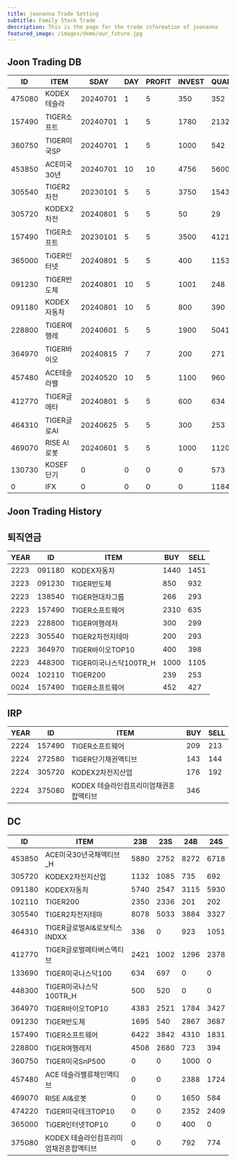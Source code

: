 ```yaml
---
title: joonanna Trade Setting
subtitle: Family Stock Trade
description: This is the page for the trade information of joonanna
featured_image: /images/demo/our_future.jpg
---
```


## Joon Trading DB

|ID|ITEM |SDAY|DAY|PROFIT|INVEST|QUANTITY|BUY|SELL|
|--|-----|--|--|--|--|--|--|--|
|475080|KODEX테슬라|20240701|1|5|350|352|0|0|
|157490|TIGER소프트|20240701|1|5|1780|2132|982|1062|
|360750|TIGER미국SP|20240701|1|5|1000|542|0|0|
|453850|ACE미국30년|20240701|10|10|4756|5600|9396|9470|
|305540|TIGER2차전|20230101|5|5|3750|1543|8212|8360|
|305720|KODEX2차전|20240801|5|5|50|29|1817|1777|
|157490|TIGER소프트|20230101|5|5|3500|4121|7232|5673|
|365000|TiGER인터넷|20240801|5|5|400|1153|0|0|
|091230|TIGER반도체|20240801|10|5|1001|248|3762|4227|
|091180|KODEX자동차|20240801|10|5|800|390|8055|8477|
|228800|TIGER여행레|20240601|5|5|1900|5041|3331|3074|
|364970|TIGER바이오|20240815|7|7|200|271|6097|5946|
|457480|ACE테슬라밸|20240520|10|5|1100|960|1386|1724|
|412770|TIGER글메타|20240801|5|5|600|634|3217|3380|
|464310|TIGER글로AI|20240625|5|5|300|253|959|1051|
|469070|RISE AI로봇|20240601|5|5|1000|1120|650|584|
|130730|KOSEF단기|0|0|0|0|573|0|0|
|0|IFX|0|0|0|0|1184|0|0|

## Joon Trading History
## 퇴직연금
|YEAR|ID|ITEM |BUY|SELL|
|----|--|-----|---|----|
|2223|091180|KODEX자동차|1440|1451|
|2223|091230|TIGER반도체|850|932|
|2223|138540|TIGER현대차그룹|266|293|
|2223|157490|TIGER소프트웨어|2310|635|
|2223|228800|TIGER여행레저|300|299|
|2223|305540|TIGER2차전지테마|200|293|
|2223|364970|TIGER바이오TOP10|400|398|
|2223|448300|TIGER미국나스닥100TR_H|1000|1105|
|0024|102110|TIGER200|239|253| 
|0024|157490|TIGER소프트웨어|452|427|

## IRP
|YEAR|ID|ITEM |BUY|SELL|
|----|--|-----|---|----|
|2224|157490|TIGER소프트웨어|209|213|
|2224|272580|TIGER단기채권액티브|143|144| 
|2224|305720|KODEX2차전지산업|176|192|
|2224|375080|KODEX 테슬라인컴프리미엄채권혼합액티브|346||

## DC
|ID|ITEM |23B|23S|24B|24S|
|--|-----|---|----|---|----|
|453850|ACE미국30년국채액티브_H|5880|2752|8272|6718|
|305720|KODEX2차전지산업|1132|1085|735|692|
|091180|KODEX자동차|5740|2547|3115|5930|
|102110|TIGER200|2350|2336|201|202| 
|305540|TIGER2차전지테마|8078|5033|3884|3327|
|464310|TIGER글로벌AI&로보틱스INDXX|336| 0|923|1051|
|412770|TIGER글로벌메타버스액티브|2421|1002|1296|2378| 
|133690|TIGER미국나스닥100|634|697|0|0| 
|448300|TIGER미국나스닥100TR_H|500|520|0|0|
|364970|TIGER바이오TOP10|4383|2521|1784|3427|
|091230|TIGER반도체|1695|540|2867|3687|
|157490|TIGER소프트웨어|6422|3842|4310|1831|
|228800|TIGER여행레저|4508|2680|723|394|
|360750|TIGER미국SnP500|0|0|1000|0|
|457480|ACE 테슬라밸류체인액티브|0|0|2388|1724|
|469070|RISE AI&로봇|0|0|1650|584|
|474220|TiGER미국테크TOP10|0|0|2352|2409|
|365000|TiGER인터넷TOP10|0|0|400|0|
|375080|KODEX 테슬라인컴프리미엄채권혼합액티브|0|0|792|774|

